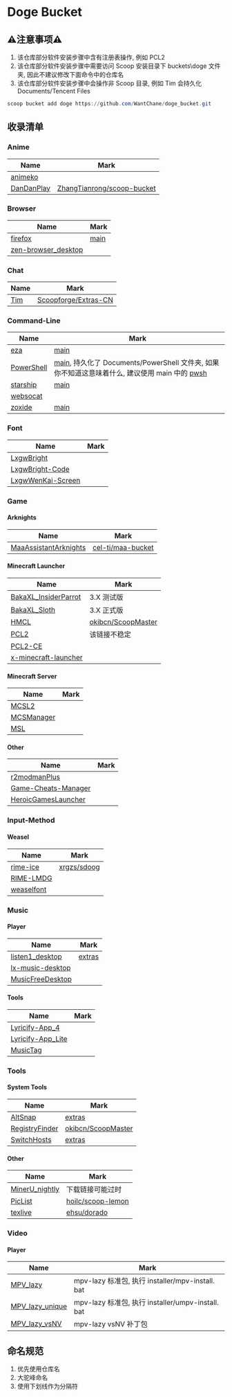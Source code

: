 # Doge Bucket

## ⚠️注意事项⚠️

1. 该仓库部分软件安装步骤中含有注册表操作, 例如 PCL2
2. 该仓库部分软件安装步骤中需要访问 Scoop 安装目录下 buckets\doge 文件夹, 因此不建议修改下面命令中的仓库名
3. 该仓库部分软件安装步骤中会操作非 Scoop 目录, 例如 Tim 会持久化 Documents/Tencent Files

```powershell
scoop bucket add doge https://github.com/WantChane/doge_bucket.git
```

## 收录清单

### Anime

| Name                                            | Mark                                                                                                           |
| ----------------------------------------------- | -------------------------------------------------------------------------------------------------------------- |
| [animeko](https://github.com/open-ani/animeko/) |                                                                                                                |
| [DanDanPlay](https://www.dandanplay.com/)       | [ZhangTianrong/scoop-bucket](https://github.com/ZhangTianrong/scoop-bucket/blob/master/bucket/dandanplay.json) |

### Browser

| Name                                            | Mark                                                                             |
| ----------------------------------------------- | -------------------------------------------------------------------------------- |
| [firefox](https://www.mozilla.org/firefox/)     | [main](https://github.com/ScoopInstaller/Extras/blob/master/bucket/firefox.json) |
| [zen-browser_desktop](https://zen-browser.app/) |                                                                                  |

### Chat

| Name                       | Mark                                                                                        |
| -------------------------- | ------------------------------------------------------------------------------------------- |
| [Tim](https://tim.qq.com/) | [Scoopforge/Extras-CN](https://github.com/Scoopforge/Extras-CN/blob/master/bucket/tim.json) |

### Command-Line

| Name                                                   | Mark                                                                                                                                                                                                                                        |
| ------------------------------------------------------ | ------------------------------------------------------------------------------------------------------------------------------------------------------------------------------------------------------------------------------------------- |
| [eza](https://github.com/eza-community/eza)            | [main](https://github.com/ScoopInstaller/Main/blob/master/bucket/eza.json)                                                                                                                                                                  |
| [PowerShell](https://github.com/PowerShell/PowerShell) | [main](https://github.com/ScoopInstaller/Main/blob/master/bucket/pwsh.json), 持久化了 Documents/PowerShell 文件夹, 如果你不知道这意味着什么, 建议使用 main 中的 [pwsh](https://github.com/ScoopInstaller/Main/blob/master/bucket/pwsh.json) |
| [starship](https://starship.rs)                        | [main](https://github.com/ScoopInstaller/Main/blob/master/bucket/starship.json)                                                                                                                                                             |
| [websocat](https://github.com/vi/websocat)             |                                                                                                                                                                                                                                             |
| [zoxide](https://github.com/ajeetdsouza/zoxide)        | [main](https://github.com/ScoopInstaller/Main/blob/master/bucket/zoxide.json)                                                                                                                                                               |

### Font

| Name                                                           | Mark |
| -------------------------------------------------------------- | ---- |
| [LxgwBright](https://github.com/lxgw/LxgwBright)               |      |
| [LxgwBright-Code](https://github.com/lxgw/LxgwBright-Code)     |      |
| [LxgwWenKai-Screen](https://github.com/lxgw/LxgwWenKai-Screen) |      |

### Game

#### Arknights

| Name                                      | Mark                                                                                  |
| ----------------------------------------- | ------------------------------------------------------------------------------------- |
| [MaaAssistantArknights](https://maa.plus) | [cel-ti/maa-bucket](https://github.com/cel-ti/maa-bucket/blob/master/bucket/maa.json) |

#### Minecraft Launcher

| Name                                                    | Mark                                                                                     |
| ------------------------------------------------------- | ---------------------------------------------------------------------------------------- |
| [BakaXL_InsiderParrot](https://www.bakaxl.com)          | 3.X 测试版                                                                               |
| [BakaXL_Sloth](https://www.bakaxl.com)                  | 3.X 正式版                                                                               |
| [HMCL](https://github.com/huanghongxun/HMCL)            | [okibcn/ScoopMaster](https://github.com/okibcn/ScoopMaster/blob/master/bucket/hmcl.json) |
| [PCL2](https://github.com/Hex-Dragon/PCL2)              | 该链接不稳定                                                                             |
| [PCL2-CE](https://pcl-community.github.io/PCL2-CE-Web/) |                                                                                          |
| [x-minecraft-launcher](https://xmcl.app/zh/)            |                                                                                          |

#### Minecraft Server

| Name                                      | Mark |
| ----------------------------------------- | ---- |
| [MCSL2](https://v2.mcsl.com.cn/)          |      |
| [MCSManager](https://www.mcsmanager.com/) |      |
| [MSL](https://www.mslmc.cn/)              |      |

#### Other

| Name                                                                   | Mark |
| ---------------------------------------------------------------------- | ---- |
| [r2modmanPlus](https://github.com/ebkr/r2modmanPlus)                   |      |
| [Game-Cheats-Manager](https://github.com/dyang886/Game-Cheats-Manager) |      |
| [HeroicGamesLauncher](https://heroicgameslauncher.com/)                |      |

### Input-Method

#### Weasel

| Name                                                | Mark                                                                           |
| --------------------------------------------------- | ------------------------------------------------------------------------------ |
| [rime-ice](https://github.com/iDvel/rime-ice)       | [xrgzs/sdoog](https://github.com/xrgzs/sdoog/blob/master/bucket/rime-ice.json) |
| [RIME-LMDG](https://github.com/amzxyz/RIME-LMDG)    |                                                                                |
| [weaselfont](https://github.com/fxliang/weaselfont) |                                                                                |

### Music

#### Player

| Name                                                              | Mark                                                                                      |
| ----------------------------------------------------------------- | ----------------------------------------------------------------------------------------- |
| [listen1_desktop](http://listen1.github.io/listen1/)              | [extras](https://github.com/ScoopInstaller/Extras/blob/master/bucket/listen1desktop.json) |
| [lx-music-desktop](https://github.com/lyswhut/lx-music-desktop)   |                                                                                           |
| [MusicFreeDesktop](https://github.com/maotoumao/MusicFreeDesktop) |                                                                                           |

#### Tools

| Name                                                       | Mark |
| ---------------------------------------------------------- | ---- |
| [Lyricify-App_4](https://lyricify.app/)                    |      |
| [Lyricify-App_Lite](https://lyricify.app/)                 |      |
| [MusicTag](https://www.cnblogs.com/vinlxc/p/11347744.html) |      |

### Tools

#### System Tools

| Name                                             | Mark                                                                                                |
| ------------------------------------------------ | --------------------------------------------------------------------------------------------------- |
| [AltSnap](https://github.com/RamonUnch/AltSnap)  | [extras](https://github.com/ScoopInstaller/Extras/blob/master/bucket/altsnap.json)                  |
| [RegistryFinder](https://registry-finder.com/)   | [okibcn/ScoopMaster](https://github.com/okibcn/ScoopMaster/blob/master/bucket/registry-finder.json) |
| [SwitchHosts](https://switchhosts.vercel.app/zh) | [extras](https://github.com/ScoopInstaller/Extras/blob/master/bucket/switchhosts.json)              |

#### Other

| Name                                  | Mark                                                                                      |
| ------------------------------------- | ----------------------------------------------------------------------------------------- |
| [MinerU_nightly](https://mineru.net/) | 下载链接可能过时                                                                          |
| [PicList](https://piclist.cn/)        | [hoilc/scoop-lemon](https://github.com/hoilc/scoop-lemon/blob/master/bucket/piclist.json) |
| [texlive](https://tug.org/texlive/)   | [ehsu/dorado](https://github.com/chawyehsu/dorado/blob/master/bucket/texlive.json)        |

### Video

#### Player

| Name                                                    | Mark                                              |
| ------------------------------------------------------- | ------------------------------------------------- |
| [MPV_lazy](https://github.com/hooke007/MPV_lazy)        | mpv-lazy 标准包, 执行 installer/mpv-install. bat  |
| [MPV_lazy_unique](https://github.com/hooke007/MPV_lazy) | mpv-lazy 标准包, 执行 installer/umpv-install. bat |
| [MPV_lazy_vsNV](https://github.com/hooke007/MPV_lazy)   | mpv-lazy vsNV 补丁包 <br>                         |

## 命名规范

1. 优先使用仓库名
2. 大驼峰命名
3. 使用下划线作为分隔符
